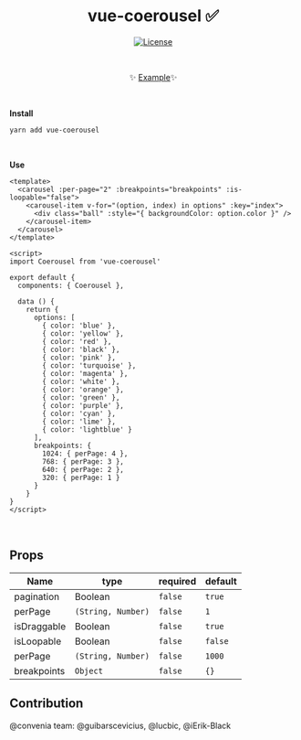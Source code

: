 <h1 align="center">vue-coerousel ✅</h1>

<p align="center">
  <a href="#"><img src="https://img.shields.io/npm/l/vuelidation.svg" alt="License" target="_blank"></a>
</p>

<br>

<p align="center">
  ✨ <a href="#">Example</a>✨
</p>

<br>

**Install**

`yarn add vue-coerousel`

<br>

**Use**
```vue
<template>
  <carousel :per-page="2" :breakpoints="breakpoints" :is-loopable="false">
    <carousel-item v-for="(option, index) in options" :key="index">
      <div class="ball" :style="{ backgroundColor: option.color }" />
    </carousel-item>
  </carousel>
</template>

<script>
import Coerousel from 'vue-coerousel'

export default {
  components: { Coerousel },

  data () {
    return {
      options: [
        { color: 'blue' },
        { color: 'yellow' },
        { color: 'red' },
        { color: 'black' },
        { color: 'pink' },
        { color: 'turquoise' },
        { color: 'magenta' },
        { color: 'white' },
        { color: 'orange' },
        { color: 'green' },
        { color: 'purple' },
        { color: 'cyan' },
        { color: 'lime' },
        { color: 'lightblue' }
      ],
      breakpoints: {
        1024: { perPage: 4 },
        768: { perPage: 3 },
        640: { perPage: 2 },
        320: { perPage: 1 }
      }
    }
}
</script>
```

<br>

## Props

Name           |   type               | required  | default  
-----          | -------------------- | --------- | -------- 
pagination     |  Boolean             | `false`   |  `true`  
perPage        |  `(String, Number)`  | `false`   |    `1`   
isDraggable    |  Boolean             | `false`   |  `true`  
isLoopable     |  Boolean             | `false`   |  `false` 
perPage        |  `(String, Number)`  | `false`   |  `1000`  
breakpoints    |  `Object`            | `false`   |  `{}`    

## Contribution
@convenia team: @guibarscevicius, @lucbic, @iErik-Black
